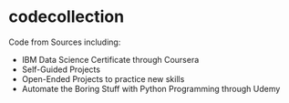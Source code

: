 # codecollection
Code from Sources including:
- IBM Data Science Certificate through Coursera
- Self-Guided Projects
- Open-Ended Projects to practice new skills
- Automate the Boring Stuff with Python Programming through Udemy

